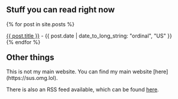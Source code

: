## Stuff you can read right now
<audio autoplay loop preload="auto" src="https://litdevs.org/miiversel.mp3"></audio>
{% for post in site.posts %}
<p style="margin:0;"><a href="{{ post.url }}">{{ post.title }}</a> - {{ post.date | date_to_long_string: "ordinal", "US" }}</p>
{% endfor %}

<h2 style="margin-top: 20px">Other things</h2>
This is not my main website. You can find my main website [here](https://sus.omg.lol).

There is also an RSS feed available, which can be found [here](https://blog.sus.omg.lol/feed.xml).
